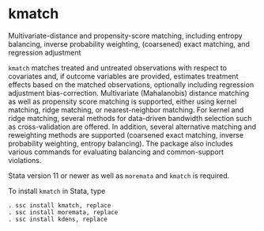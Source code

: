 # kmatch
Multivariate-distance and propensity-score matching, including entropy balancing, 
inverse probability weighting, (coarsened) exact matching, and regression adjustment

`kmatch` matches treated and untreated observations with respect to covariates
and, if outcome variables are provided, estimates treatment effects based on
the matched observations, optionally including regression adjustment
bias-correction. Multivariate (Mahalanobis) distance matching as well as
propensity score matching is supported, either using kernel matching, ridge
matching, or nearest-neighbor matching. For kernel and ridge matching, several
methods for data-driven bandwidth selection such as cross-validation are
offered. In addition, several alternative matching and reweighting methods are
supported (coarsened exact matching, inverse probability weighting, entropy
balancing). The package also includes various commands for evaluating balancing
and common-support violations.

Stata version 11 or newer as well as `moremata` and `kmatch` is required. 

To install `kmatch` in Stata, type

    . ssc install kmatch, replace
    . ssc install moremata, replace
    . ssc install kdens, replace

